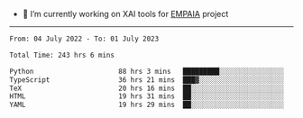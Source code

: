 - 🔭 I’m currently working on XAI tools for [EMPAIA](https://en.empaia.org/) project

---

<!--START_SECTION:waka-->

```txt
From: 04 July 2022 - To: 01 July 2023

Total Time: 243 hrs 6 mins

Python                     88 hrs 3 mins   █████████░░░░░░░░░░░░░░░░   36.22 %
TypeScript                 36 hrs 21 mins  ███▓░░░░░░░░░░░░░░░░░░░░░   14.96 %
TeX                        20 hrs 16 mins  ██░░░░░░░░░░░░░░░░░░░░░░░   08.34 %
HTML                       19 hrs 31 mins  ██░░░░░░░░░░░░░░░░░░░░░░░   08.03 %
YAML                       19 hrs 29 mins  ██░░░░░░░░░░░░░░░░░░░░░░░   08.02 %
```

<!--END_SECTION:waka-->
